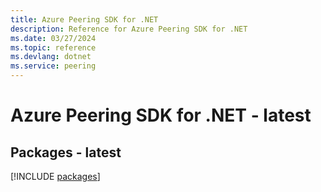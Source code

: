 ```yaml
---
title: Azure Peering SDK for .NET
description: Reference for Azure Peering SDK for .NET
ms.date: 03/27/2024
ms.topic: reference
ms.devlang: dotnet
ms.service: peering
---
```

# Azure Peering SDK for .NET - latest
## Packages - latest
[!INCLUDE [packages](peering-index.md)]